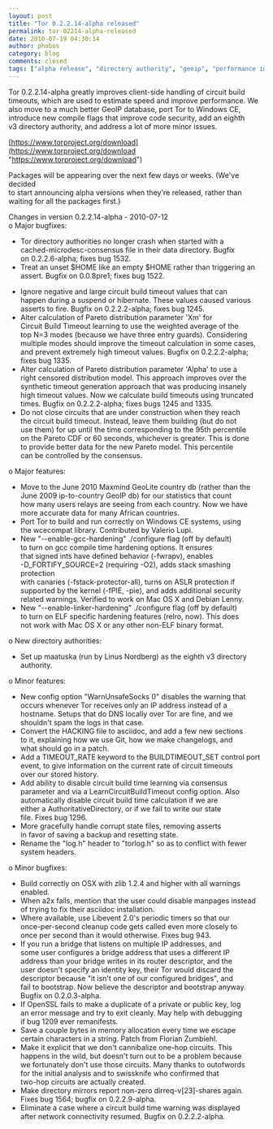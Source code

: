 ```yaml
---
layout: post
title: "Tor 0.2.2.14-alpha released"
permalink: tor-02214-alpha-released
date: 2010-07-19 04:30:14
author: phobos
category: blog
comments: closed
tags: ["alpha release", "directory authority", "geoip", "performance improvements"]
---
```


Tor 0.2.2.14-alpha greatly improves client-side handling of circuit build  
 timeouts, which are used to estimate speed and improve performance. We  
 also move to a much better GeoIP database, port Tor to Windows CE,  
 introduce new compile flags that improve code security, add an eighth  
 v3 directory authority, and address a lot of more minor issues.

[https://www.torproject.org/download](https://www.torproject.org/download "https://www.torproject.org/download")

Packages will be appearing over the next few days or weeks. (We've decided  
 to start announcing alpha versions when they're released, rather than  
 waiting for all the packages first.)

Changes in version 0.2.2.14-alpha - 2010-07-12  
 o Major bugfixes:  
 - Tor directory authorities no longer crash when started with a  
 cached-microdesc-consensus file in their data directory. Bugfix  
 on 0.2.2.6-alpha; fixes bug 1532.  
 - Treat an unset \$HOME like an empty \$HOME rather than triggering an  
 assert. Bugfix on 0.0.8pre1; fixes bug 1522.

<!-- more -->

  
 - Ignore negative and large circuit build timeout values that can  
 happen during a suspend or hibernate. These values caused various  
 asserts to fire. Bugfix on 0.2.2.2-alpha; fixes bug 1245.  
 - Alter calculation of Pareto distribution parameter 'Xm' for  
 Circuit Build Timeout learning to use the weighted average of the  
 top N=3 modes (because we have three entry guards). Considering  
 multiple modes should improve the timeout calculation in some cases,  
 and prevent extremely high timeout values. Bugfix on 0.2.2.2-alpha;  
 fixes bug 1335.  
 - Alter calculation of Pareto distribution parameter 'Alpha' to use a  
 right censored distribution model. This approach improves over the  
 synthetic timeout generation approach that was producing insanely  
 high timeout values. Now we calculate build timeouts using truncated  
 times. Bugfix on 0.2.2.2-alpha; fixes bugs 1245 and 1335.  
 - Do not close circuits that are under construction when they reach  
 the circuit build timeout. Instead, leave them building (but do not  
 use them) for up until the time corresponding to the 95th percentile  
 on the Pareto CDF or 60 seconds, whichever is greater. This is done  
 to provide better data for the new Pareto model. This percentile  
 can be controlled by the consensus.

o Major features:  
 - Move to the June 2010 Maxmind GeoLite country db (rather than the  
 June 2009 ip-to-country GeoIP db) for our statistics that count  
 how many users relays are seeing from each country. Now we have  
 more accurate data for many African countries.  
 - Port Tor to build and run correctly on Windows CE systems, using  
 the wcecompat library. Contributed by Valerio Lupi.  
 - New "--enable-gcc-hardening" ./configure flag (off by default)  
 to turn on gcc compile time hardening options. It ensures  
 that signed ints have defined behavior (-fwrapv), enables  
 -D\_FORTIFY\_SOURCE=2 (requiring -O2), adds stack smashing protection  
 with canaries (-fstack-protector-all), turns on ASLR protection if  
 supported by the kernel (-fPIE, -pie), and adds additional security  
 related warnings. Verified to work on Mac OS X and Debian Lenny.  
 - New "--enable-linker-hardening" ./configure flag (off by default)  
 to turn on ELF specific hardening features (relro, now). This does  
 not work with Mac OS X or any other non-ELF binary format.

o New directory authorities:  
 - Set up maatuska (run by Linus Nordberg) as the eighth v3 directory  
 authority.

o Minor features:  
 - New config option "WarnUnsafeSocks 0" disables the warning that  
 occurs whenever Tor receives only an IP address instead of a  
 hostname. Setups that do DNS locally over Tor are fine, and we  
 shouldn't spam the logs in that case.  
 - Convert the HACKING file to asciidoc, and add a few new sections  
 to it, explaining how we use Git, how we make changelogs, and  
 what should go in a patch.  
 - Add a TIMEOUT\_RATE keyword to the BUILDTIMEOUT\_SET control port  
 event, to give information on the current rate of circuit timeouts  
 over our stored history.  
 - Add ability to disable circuit build time learning via consensus  
 parameter and via a LearnCircuitBuildTimeout config option. Also  
 automatically disable circuit build time calculation if we are  
 either a AuthoritativeDirectory, or if we fail to write our state  
 file. Fixes bug 1296.  
 - More gracefully handle corrupt state files, removing asserts  
 in favor of saving a backup and resetting state.  
 - Rename the "log.h" header to "torlog.h" so as to conflict with fewer  
 system headers.

o Minor bugfixes:  
 - Build correctly on OSX with zlib 1.2.4 and higher with all warnings  
 enabled.  
 - When a2x fails, mention that the user could disable manpages instead  
 of trying to fix their asciidoc installation.  
 - Where available, use Libevent 2.0's periodic timers so that our  
 once-per-second cleanup code gets called even more closely to  
 once per second than it would otherwise. Fixes bug 943.  
 - If you run a bridge that listens on multiple IP addresses, and  
 some user configures a bridge address that uses a different IP  
 address than your bridge writes in its router descriptor, and the  
 user doesn't specify an identity key, their Tor would discard the  
 descriptor because "it isn't one of our configured bridges", and  
 fail to bootstrap. Now believe the descriptor and bootstrap anyway.  
 Bugfix on 0.2.0.3-alpha.  
 - If OpenSSL fails to make a duplicate of a private or public key, log  
 an error message and try to exit cleanly. May help with debugging  
 if bug 1209 ever remanifests.  
 - Save a couple bytes in memory allocation every time we escape  
 certain characters in a string. Patch from Florian Zumbiehl.  
 - Make it explicit that we don't cannibalize one-hop circuits. This  
 happens in the wild, but doesn't turn out to be a problem because  
 we fortunately don't use those circuits. Many thanks to outofwords  
 for the initial analysis and to swissknife who confirmed that  
 two-hop circuits are actually created.  
 - Make directory mirrors report non-zero dirreq-v[23]-shares again.  
 Fixes bug 1564; bugfix on 0.2.2.9-alpha.  
 - Eliminate a case where a circuit build time warning was displayed  
 after network connectivity resumed. Bugfix on 0.2.2.2-alpha.
